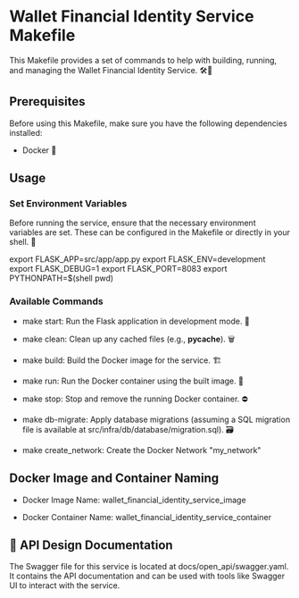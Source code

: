 # Wallet Financial Identity Service Makefile

This Makefile provides a set of commands to help with building, running, and managing the Wallet Financial Identity Service. 🛠️💼

## Prerequisites

Before using this Makefile, make sure you have the following dependencies installed:

- Docker 🐳

## Usage

### Set Environment Variables

Before running the service, ensure that the necessary environment variables are set. These can be configured in the Makefile or directly in your shell. 🐚

export FLASK_APP=src/app/app.py
export FLASK_ENV=development
export FLASK_DEBUG=1
export FLASK_PORT=8083
export PYTHONPATH=$(shell pwd)

### Available Commands

- make start: Run the Flask application in development mode. 🚀

- make clean: Clean up any cached files (e.g., **pycache**). 🗑️

- make build: Build the Docker image for the service. 🏗️

- make run: Run the Docker container using the built image. 🚢

- make stop: Stop and remove the running Docker container. ⛔

- make db-migrate: Apply database migrations (assuming a SQL migration file is available at src/infra/db/database/migration.sql). 🗃️

- make create_network: Create the Docker Network "my_network"

## Docker Image and Container Naming

- Docker Image Name: wallet_financial_identity_service_image

- Docker Container Name: wallet_financial_identity_service_container

## 📘 API Design Documentation

The Swagger file for this service is located at docs/open_api/swagger.yaml. It contains the API documentation and can be used with tools like Swagger UI to interact with the service.
